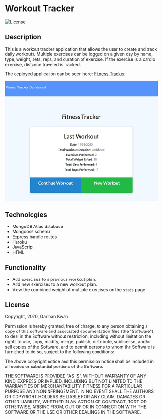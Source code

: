 # Workout Tracker
![License](https://img.shields.io/badge/license-MIT-blue.svg "License Badge")

## Description

This is a workout tracker application that allows the user to create and track daily workouts. Multiple exercises can be logged on a given day by name, type, weight, sets, reps, and duration of exercise. If the exercise is a cardio exercise, distance traveled is tracked.

The deployed application can be seen here: [Fitness Tracker](https://infinite-savannah-30376.herokuapp.com/)

![screenshot](https://github.com/zeroshii/Fitness-Tracker/blob/master/screenshot.jpg)

## Technologies

* MongoDB Atlas database
* Mongoose schema
* Express handle routes
* Heroku
* JavaScript
* HTML

## Functionality

 * Add exercises to a previous workout plan.
 * Add new exercises to a new workout plan.
 * View the combined weight of multiple exercises on the `stats` page.

## License
Copyright, 2020, Garman Kwan

Permission is hereby granted, free of charge, to any person obtaining a copy of this software and associated documentation files (the "Software"), to deal in the Software without restriction, including without limitation the rights to use, copy, modify, merge, publish, distribute, sublicense, and/or sell copies of the Software, and to permit persons to whom the Software is furnished to do so, subject to the following conditions:

The above copyright notice and this permission notice shall be included in all copies or substantial portions of the Software.

THE SOFTWARE IS PROVIDED "AS IS", WITHOUT WARRANTY OF ANY KIND, EXPRESS OR IMPLIED, INCLUDING BUT NOT LIMITED TO THE WARRANTIES OF MERCHANTABILITY, FITNESS FOR A PARTICULAR PURPOSE AND NONINFRINGEMENT. IN NO EVENT SHALL THE AUTHORS OR COPYRIGHT HOLDERS BE LIABLE FOR ANY CLAIM, DAMAGES OR OTHER LIABILITY, WHETHER IN AN ACTION OF CONTRACT, TORT OR OTHERWISE, ARISING FROM, OUT OF OR IN CONNECTION WITH THE SOFTWARE OR THE USE OR OTHER DEALINGS IN THE SOFTWARE.
